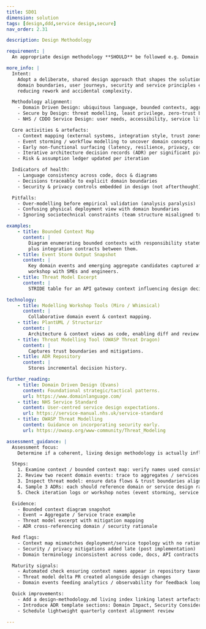 ```yaml
---
title: SD01
dimension: solution
tags: [design,ddd,service design,secure]
nav_order: 2.31

description: Design Methodology

requirement: |
  An appropriate design methodology **SHOULD** be followed e.g. Domain Driven Design and **SHOULD** include NHS/CDDO Service Design and Secure by Design principles and methods.

more_info: |
  Intent:
    Adopt a deliberate, shared design approach that shapes the solution around
    domain boundaries, user journeys, security and service principles early—
    reducing rework and accidental complexity.

  Methodology alignment:
    - Domain Driven Design: ubiquitous language, bounded contexts, aggregates
    - Secure by Design: threat modelling, least privilege, zero-trust boundaries
    - NHS / CDDO Service Design: user needs, accessibility, service lifecycle

  Core activities & artefacts:
    - Context mapping (external systems, integration style, trust zones)
    - Event storming / workflow modelling to uncover domain concepts
    - Early non-functional surfacing (latency, resilience, privacy, cost)
    - Iterative architecture decision records (ADR) per significant pivot
    - Risk & assumption ledger updated per iteration

  Indicators of health:
    - Language consistency across code, docs & diagrams
    - Decisions traceable to explicit domain boundaries
    - Security & privacy controls embedded in design (not afterthought)

  Pitfalls:
    - Over-modelling before empirical validation (analysis paralysis)
    - Confusing physical deployment view with domain boundaries
    - Ignoring sociotechnical constraints (team structure misaligned to domains)

examples: 
    - title: Bounded Context Map
      content: |
        Diagram enumerating bounded contexts with responsibility statements
        plus integration contracts between them.
    - title: Event Storm Output Snapshot
      content: |
        Key domain events and emerging aggregate candidates captured after a
        workshop with SMEs and engineers.
    - title: Threat Model Excerpt
      content: |
        STRIDE table for an API gateway context influencing design decisions.

technology:
    - title: Modelling Workshop Tools (Miro / Whimsical)
      content: |
        Collaborative domain event & context mapping.
    - title: PlantUML / Structurizr
      content: |
        Architecture & context views as code, enabling diff and review.
    - title: Threat Modelling Tool (OWASP Threat Dragon)
      content: |
        Captures trust boundaries and mitigations.
    - title: ADR Repository
      content: |
        Stores incremental decision history.

further_reading:
    - title: Domain Driven Design (Evans)
      content: Foundational strategic/tactical patterns.
      url: https://www.domainlanguage.com/
    - title: NHS Service Standard
      content: User-centred service design expectations.
      url: https://service-manual.nhs.uk/service-standard
    - title: OWASP Threat Modelling
      content: Guidance on incorporating security early.
      url: https://owasp.org/www-community/Threat_Modeling

assessment_guidance: |
  Assessment focus:
    Determine if a coherent, living design methodology is actually influencing architecture outcomes (domain boundaries, security, service design) vs nominal adoption.

  Steps:
    1. Examine context / bounded context map: verify names used consistently in code repos, ADRs and docs (no drift or synonyms).
    2. Review two recent domain events: trace to aggregates / services & related decisions; confirm event naming aligns with ubiquitous language.
    3. Inspect threat model: ensure data flows & trust boundaries align with current architecture (no obsolete components).
    4. Sample 3 ADRs: each should reference domain or service design rationale (not purely technical stack choice) and security / privacy considerations where relevant.
    5. Check iteration logs or workshop notes (event storming, service blueprinting) for recent changes—if stale >6 months, methodology may be theater.

  Evidence:
    - Bounded context diagram snapshot
    - Event → Aggregate / Service trace example
    - Threat model excerpt with mitigation mapping
    - ADR cross-referencing domain / security rationale

  Red flags:
    - Context map mismatches deployment/service topology with no rationale
    - Security / privacy mitigations added late (post implementation)
    - Domain terminology inconsistent across code, docs, API contracts

  Maturity signals:
    - Automated check ensuring context names appear in repository taxonomy
    - Threat model delta PR created alongside design changes
    - Domain events feeding analytics / observability for feedback loops

  Quick improvements:
    - Add a design-methodology.md living index linking latest artefacts
    - Introduce ADR template sections: Domain Impact, Security Considerations
    - Schedule lightweight quarterly context alignment review

---
```

